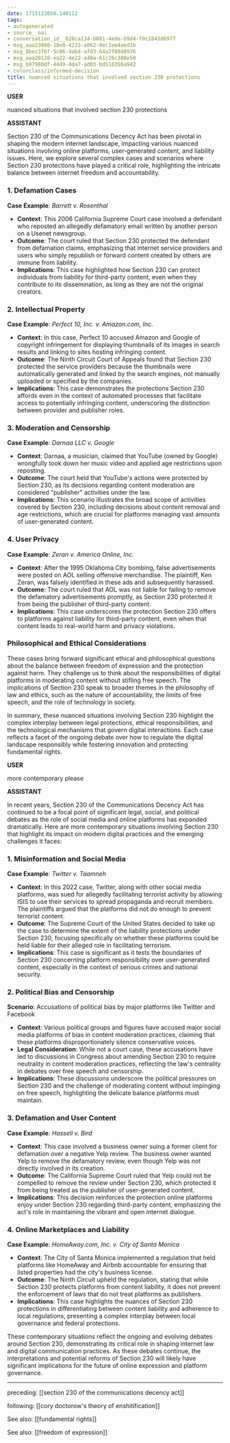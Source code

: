 ```yaml
---
date: 1715122050.140112
tags:
- autogenerated
- source__oai
- conversation_id__628ca134-b081-4ede-b9d4-f0c1843d6977
- msg_aaa23060-18e8-4233-a062-0ec1ee4aed1b
- msg_8bec3f6f-5c86-4ab4-afd3-64a7f88d8936
- msg_aaa20128-ea22-4e22-a40a-61c26c388e50
- msg_b97980df-4449-4da7-ad03-bd516356a942
- colorclass/informed-decision
title: nuanced situations that involved section 230 protections
---
```


**USER**

nuanced situations that involved section 230 protections


**ASSISTANT**

Section 230 of the Communications Decency Act has been pivotal in shaping the modern internet landscape, impacting various nuanced situations involving online platforms, user-generated content, and liability issues. Here, we explore several complex cases and scenarios where Section 230 protections have played a critical role, highlighting the intricate balance between internet freedom and accountability.

### 1. Defamation Cases

**Case Example**: *Barrett v. Rosenthal*
- **Context**: This 2006 California Supreme Court case involved a defendant who reposted an allegedly defamatory email written by another person on a Usenet newsgroup.
- **Outcome**: The court ruled that Section 230 protected the defendant from defamation claims, emphasizing that internet service providers and users who simply republish or forward content created by others are immune from liability.
- **Implications**: This case highlighted how Section 230 can protect individuals from liability for third-party content, even when they contribute to its dissemination, as long as they are not the original creators.

### 2. Intellectual Property

**Case Example**: *Perfect 10, Inc. v. Amazon.com, Inc.*
- **Context**: In this case, Perfect 10 accused Amazon and Google of copyright infringement for displaying thumbnails of its images in search results and linking to sites hosting infringing content.
- **Outcome**: The Ninth Circuit Court of Appeals found that Section 230 protected the service providers because the thumbnails were automatically generated and linked by the search engines, not manually uploaded or specified by the companies.
- **Implications**: This case demonstrates the protections Section 230 affords even in the context of automated processes that facilitate access to potentially infringing content, underscoring the distinction between provider and publisher roles.

### 3. Moderation and Censorship

**Case Example**: *Darnaa LLC v. Google*
- **Context**: Darnaa, a musician, claimed that YouTube (owned by Google) wrongfully took down her music video and applied age restrictions upon reposting.
- **Outcome**: The court held that YouTube's actions were protected by Section 230, as its decisions regarding content moderation are considered "publisher" activities under the law.
- **Implications**: This scenario illustrates the broad scope of activities covered by Section 230, including decisions about content removal and age restrictions, which are crucial for platforms managing vast amounts of user-generated content.

### 4. User Privacy

**Case Example**: *Zeran v. America Online, Inc.*
- **Context**: After the 1995 Oklahoma City bombing, false advertisements were posted on AOL selling offensive merchandise. The plaintiff, Ken Zeran, was falsely identified in these ads and subsequently harassed.
- **Outcome**: The court ruled that AOL was not liable for failing to remove the defamatory advertisements promptly, as Section 230 protected it from being the publisher of third-party content.
- **Implications**: This case underscores the protection Section 230 offers to platforms against liability for third-party content, even when that content leads to real-world harm and privacy violations.

### Philosophical and Ethical Considerations

These cases bring forward significant ethical and philosophical questions about the balance between freedom of expression and the protection against harm. They challenge us to think about the responsibilities of digital platforms in moderating content without stifling free speech. The implications of Section 230 speak to broader themes in the philosophy of law and ethics, such as the nature of accountability, the limits of free speech, and the role of technology in society.

In summary, these nuanced situations involving Section 230 highlight the complex interplay between legal protections, ethical responsibilities, and the technological mechanisms that govern digital interactions. Each case reflects a facet of the ongoing debate over how to regulate the digital landscape responsibly while fostering innovation and protecting fundamental rights.


**USER**

more contemporary please


**ASSISTANT**

In recent years, Section 230 of the Communications Decency Act has continued to be a focal point of significant legal, social, and political debates as the role of social media and online platforms has expanded dramatically. Here are more contemporary situations involving Section 230 that highlight its impact on modern digital practices and the emerging challenges it faces:

### 1. Misinformation and Social Media

**Case Example**: *Twitter v. Taamneh*
- **Context**: In this 2022 case, Twitter, along with other social media platforms, was sued for allegedly facilitating terrorist activity by allowing ISIS to use their services to spread propaganda and recruit members. The plaintiffs argued that the platforms did not do enough to prevent terrorist content.
- **Outcome**: The Supreme Court of the United States decided to take up the case to determine the extent of the liability protections under Section 230, focusing specifically on whether these platforms could be held liable for their alleged role in facilitating terrorism.
- **Implications**: This case is significant as it tests the boundaries of Section 230 concerning platform responsibility over user-generated content, especially in the context of serious crimes and national security.

### 2. Political Bias and Censorship

**Scenario**: Accusations of political bias by major platforms like Twitter and Facebook
- **Context**: Various political groups and figures have accused major social media platforms of bias in content moderation practices, claiming that these platforms disproportionately silence conservative voices.
- **Legal Consideration**: While not a court case, these accusations have led to discussions in Congress about amending Section 230 to require neutrality in content moderation practices, reflecting the law's centrality in debates over free speech and censorship.
- **Implications**: These discussions underscore the political pressures on Section 230 and the challenge of moderating content without impinging on free speech, highlighting the delicate balance platforms must maintain.

### 3. Defamation and User Content

**Case Example**: *Hassell v. Bird*
- **Context**: This case involved a business owner suing a former client for defamation over a negative Yelp review. The business owner wanted Yelp to remove the defamatory review, even though Yelp was not directly involved in its creation.
- **Outcome**: The California Supreme Court ruled that Yelp could not be compelled to remove the review under Section 230, which protected it from being treated as the publisher of user-generated content.
- **Implications**: This decision reinforces the protection online platforms enjoy under Section 230 regarding third-party content, emphasizing the act's role in maintaining the vibrant and open internet dialogue.

### 4. Online Marketplaces and Liability

**Case Example**: *HomeAway.com, Inc. v. City of Santa Monica*
- **Context**: The City of Santa Monica implemented a regulation that held platforms like HomeAway and Airbnb accountable for ensuring that listed properties had the city's business license.
- **Outcome**: The Ninth Circuit upheld the regulation, stating that while Section 230 protects platforms from content liability, it does not prevent the enforcement of laws that do not treat platforms as publishers.
- **Implications**: This case highlights the nuances of Section 230 protections in differentiating between content liability and adherence to local regulations, presenting a complex interplay between local governance and federal protections.

These contemporary situations reflect the ongoing and evolving debates around Section 230, demonstrating its critical role in shaping internet law and digital communication practices. As these debates continue, the interpretations and potential reforms of Section 230 will likely have significant implications for the future of online expression and platform governance.


---

preceding: [[section 230 of the communications decency act]]  


following: [[cory doctorow's theory of enshitification]]

See also: [[fundamental rights]]


See also: [[freedom of expression]]